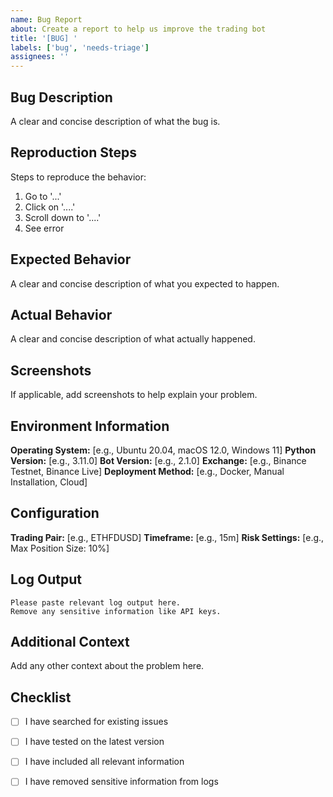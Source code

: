 ```yaml
---
name: Bug Report
about: Create a report to help us improve the trading bot
title: '[BUG] '
labels: ['bug', 'needs-triage']
assignees: ''
---
```


## Bug Description
A clear and concise description of what the bug is.

## Reproduction Steps
Steps to reproduce the behavior:
1. Go to '...'
2. Click on '....'
3. Scroll down to '....'
4. See error

## Expected Behavior
A clear and concise description of what you expected to happen.

## Actual Behavior
A clear and concise description of what actually happened.

## Screenshots
If applicable, add screenshots to help explain your problem.

## Environment Information
**Operating System:** [e.g., Ubuntu 20.04, macOS 12.0, Windows 11]
**Python Version:** [e.g., 3.11.0]
**Bot Version:** [e.g., 2.1.0]
**Exchange:** [e.g., Binance Testnet, Binance Live]
**Deployment Method:** [e.g., Docker, Manual Installation, Cloud]

## Configuration
**Trading Pair:** [e.g., ETHFDUSD]
**Timeframe:** [e.g., 15m]
**Risk Settings:** [e.g., Max Position Size: 10%]

## Log Output
```
Please paste relevant log output here. 
Remove any sensitive information like API keys.
```

## Additional Context
Add any other context about the problem here.

## Checklist
- [ ] I have searched for existing issues
- [ ] I have tested on the latest version
- [ ] I have included all relevant information
- [ ] I have removed sensitive information from logs


